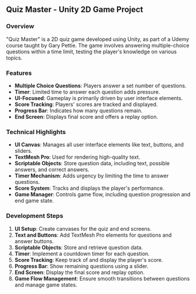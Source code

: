 ## Quiz Master - Unity 2D Game Project

### Overview
"Quiz Master" is a 2D quiz game developed using Unity, as part of a Udemy course taught by Gary Pettie. The game involves answering multiple-choice questions within a time limit, testing the player's knowledge on various topics.

### Features
- **Multiple Choice Questions**: Players answer a set number of questions.
- **Timer**: Limited time to answer each question adds pressure.
- **UI-Focused**: Gameplay is primarily driven by user interface elements.
- **Score Tracking**: Players' scores are tracked and displayed.
- **Progress Bar**: Indicates how many questions remain.
- **End Screen**: Displays final score and offers a replay option.

### Technical Highlights
- **UI Canvas**: Manages all user interface elements like text, buttons, and sliders.
- **TextMesh Pro**: Used for rendering high-quality text.
- **Scriptable Objects**: Store question data, including text, possible answers, and correct answers.
- **Timer Mechanism**: Adds urgency by limiting the time to answer questions.
- **Score System**: Tracks and displays the player's performance.
- **Game Manager**: Controls game flow, including question progression and end game state.

### Development Steps
1. **UI Setup**: Create canvases for the quiz and end screens.
2. **Text and Buttons**: Add TextMesh Pro elements for questions and answer buttons.
3. **Scriptable Objects**: Store and retrieve question data.
4. **Timer**: Implement a countdown timer for each question.
5. **Score Tracking**: Keep track of and display the player's score.
6. **Progress Bar**: Show remaining questions using a slider.
7. **End Screen**: Display the final score and replay option.
8. **Game Flow Management**: Ensure smooth transitions between questions and manage game states.

